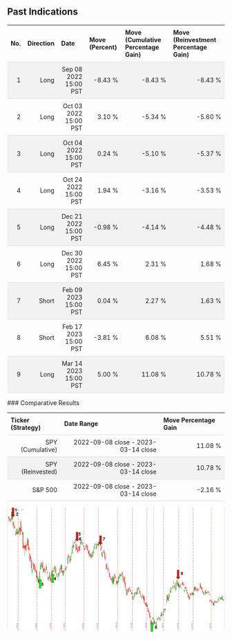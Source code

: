 
<style>
.hits {
            border-collapse: collapse;
            width: 100%;
        }
        .hits th, td {
            padding: 8px;
            border-bottom: 1px solid #ddd;
        }
        
        .hits td {text-align: right;}
        .hits th {text-align: left;}
        
        .hits tr:nth-child(even) {
            background-color: #f2f2f2;
        }
        
        .chartCol {
            width: 50%;
            float: left;
            padding: 20px;
        }  
</style>
    
<br>

## Past Indications

<table class="hits">
    <tr>
        <th>No.</th>
        <th>Direction</th>
        <th>Date</th>
        <th>Move (Percent)</th>
        <th>Move (Cumulative Percentage Gain)</th>
        <th>Move (Reinvestment Percentage Gain)</th>
      </tr>
    <tr>
        <td>1</td>
        <td>Long</td>
        <td>Sep 08 2022 15:00 PST</td>
        <td>-8.43 %</td>
        <td>-8.43 %</td>
        <td>-8.43 %</td>
    </tr>
    <tr>
        <td>2</td>
        <td>Long</td>
        <td>Oct 03 2022 15:00 PST</td>
        <td>3.10 %</td>
        <td>-5.34 %</td>
        <td>-5.60 %</td>
    </tr>
    <tr>
        <td>3</td>
        <td>Long</td>
        <td>Oct 04 2022 15:00 PST</td>
        <td>0.24 %</td>
        <td>-5.10 %</td>
        <td>-5.37 %</td>
    </tr>
    <tr>
        <td>4</td>
        <td>Long</td>
        <td>Oct 24 2022 15:00 PST</td>
        <td>1.94 %</td>
        <td>-3.16 %</td>
        <td>-3.53 %</td>
    </tr>
    <tr>
        <td>5</td>
        <td>Long</td>
        <td>Dec 21 2022 15:00 PST</td>
        <td>-0.98 %</td>
        <td>-4.14 %</td>
        <td>-4.48 %</td>
    </tr>
    <tr>
        <td>6</td>
        <td>Long</td>
        <td>Dec 30 2022 15:00 PST</td>
        <td>6.45 %</td>
        <td>2.31 %</td>
        <td>1.68 %</td>
    </tr>
    <tr>
        <td>7</td>
        <td>Short</td>
        <td>Feb 09 2023 15:00 PST</td>
        <td>0.04 %</td>
        <td>2.27 %</td>
        <td>1.63 %</td>
    </tr>
    <tr>
        <td>8</td>
        <td>Short</td>
        <td>Feb 17 2023 15:00 PST</td>
        <td>-3.81 %</td>
        <td>6.08 %</td>
        <td>5.51 %</td>
    </tr>
    <tr>
        <td>9</td>
        <td>Long</td>
        <td>Mar 14 2023 15:00 PST</td>
        <td>5.00 %</td>
        <td>11.08 %</td>
        <td>10.78 %</td>
    </tr>
    
</table>
### Comparative Results

<table class="hits">
    <thead>
        <th>Ticker (Strategy)</th>
        <th>Date Range</th>
        <th>Move Percentage Gain</th>
    </thead>
    <tbody>
        <tr>
            <td>SPY (Cumulative)</td>
            <td>2022-09-08 close - 2023-03-14 close</td>
            <td>11.08 %</td>
        </tr>
        <tr>
            <td>SPY (Reinvested)</td>
            <td>2022-09-08 close - 2023-03-14 close</td>
            <td>10.78 %</td>
        </tr>
        <tr>
            <td>S&P 500</td>
            <td>2022-09-08 close - 2023-03-14 close</td>
            <td>-2.16 %</td>
        </tr>
    </tbody>
</table>

![Plot](charts/TSLAstatic.png)